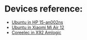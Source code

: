 # Devices reference:

- [Ubuntu in HP 15-an002ns](ubuntu_HP_15-an002ns)
- [Ubuntu in Xiaomi Mi Air 12](Xiaomi_Mi_Air_12)
- [Coreelec in X92 Amlogic](X92_Amlogic_S912)
